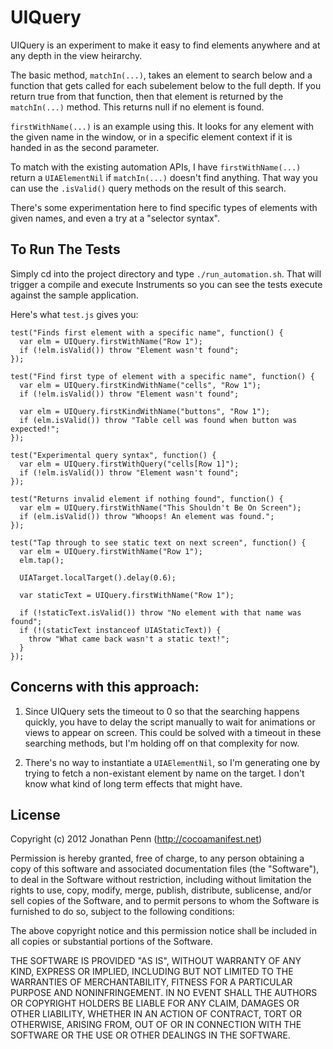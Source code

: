 UIQuery
=======

UIQuery is an experiment to make it easy to find elements anywhere and at any
depth in the view heirarchy.

The basic method, `matchIn(...)`, takes an element to search below and a
function that gets called for each subelement below to the full depth. If you
return true from that function, then that element is returned by the
`matchIn(...)` method.  This returns null if no element is found.

`firstWithName(...)` is an example using this. It looks for any element with
the given name in the window, or in a specific element context if it is handed
in as the second parameter.

To match with the existing automation APIs, I have `firstWithName(...)` return
a `UIAElementNil` if `matchIn(...)` doesn't find anything. That way you can use
the `.isValid()` query methods on the result of this search.

There's some experimentation here to find specific types of elements with given
names, and even a try at a "selector syntax".


## To Run The Tests

Simply cd into the project directory and type `./run_automation.sh`. That will
trigger a compile and execute Instruments so you can see the tests execute
against the sample application.

Here's what `test.js` gives you:

    test("Finds first element with a specific name", function() {
      var elm = UIQuery.firstWithName("Row 1");
      if (!elm.isValid()) throw "Element wasn't found";
    });

    test("Find first type of element with a specific name", function() {
      var elm = UIQuery.firstKindWithName("cells", "Row 1");
      if (!elm.isValid()) throw "Element wasn't found";

      var elm = UIQuery.firstKindWithName("buttons", "Row 1");
      if (elm.isValid()) throw "Table cell was found when button was expected!";
    });

    test("Experimental query syntax", function() {
      var elm = UIQuery.firstWithQuery("cells[Row 1]");
      if (!elm.isValid()) throw "Element wasn't found";
    });

    test("Returns invalid element if nothing found", function() {
      var elm = UIQuery.firstWithName("This Shouldn't Be On Screen");
      if (elm.isValid()) throw "Whoops! An element was found.";
    });

    test("Tap through to see static text on next screen", function() {
      var elm = UIQuery.firstWithName("Row 1");
      elm.tap();

      UIATarget.localTarget().delay(0.6);

      var staticText = UIQuery.firstWithName("Row 1");

      if (!staticText.isValid()) throw "No element with that name was found";
      if (!(staticText instanceof UIAStaticText)) {
        throw "What came back wasn't a static text!";
      }
    });


## Concerns with this approach:

1. Since UIQuery sets the timeout to 0 so that the searching happens quickly,
   you have to delay the script manually to wait for animations or views to
   appear on screen. This could be solved with a timeout in these searching
   methods, but I'm holding off on that complexity for now.

2. There's no way to instantiate a `UIAElementNil`, so I'm generating one by
   trying to fetch a non-existant element by name on the target. I don't know
   what kind of long term effects that might have.


## License

Copyright (c) 2012 Jonathan Penn (<http://cocoamanifest.net>)

Permission is hereby granted, free of charge, to any person obtaining a copy of
this software and associated documentation files (the "Software"), to deal in
the Software without restriction, including without limitation the rights to
use, copy, modify, merge, publish, distribute, sublicense, and/or sell copies
of the Software, and to permit persons to whom the Software is furnished to do
so, subject to the following conditions:

The above copyright notice and this permission notice shall be included in all
copies or substantial portions of the Software.

THE SOFTWARE IS PROVIDED "AS IS", WITHOUT WARRANTY OF ANY KIND, EXPRESS OR
IMPLIED, INCLUDING BUT NOT LIMITED TO THE WARRANTIES OF MERCHANTABILITY,
FITNESS FOR A PARTICULAR PURPOSE AND NONINFRINGEMENT. IN NO EVENT SHALL THE
AUTHORS OR COPYRIGHT HOLDERS BE LIABLE FOR ANY CLAIM, DAMAGES OR OTHER
LIABILITY, WHETHER IN AN ACTION OF CONTRACT, TORT OR OTHERWISE, ARISING FROM,
OUT OF OR IN CONNECTION WITH THE SOFTWARE OR THE USE OR OTHER DEALINGS IN THE
SOFTWARE.
